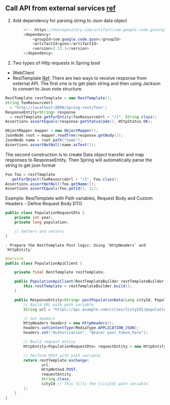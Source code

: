 ## Call API from external services [ref](https://mercyjemosop.medium.com/consume-external-api-spring-boot-7e2c684e3d00)

1. Add dependency for parsing string to Json data object

```java
		<!-- https://mvnrepository.com/artifact/com.google.code.gson/gson -->
		<dependency>
			<groupId>com.google.code.gson</groupId>
			<artifactId>gson</artifactId>
			<version>2.13.1</version>
		</dependency>
```
2. Two types of Http requests in Spring boot
- WebClient
- RestTemplate [Ref](https://www.baeldung.com/rest-template): There are two ways to receive response from external API. The first one is to get plain string and then using Jackson to convert to Json note structure.
```java
RestTemplate restTemplate = new RestTemplate();
String fooResourceUrl
  = "http://localhost:8080/spring-rest/foos";
ResponseEntity<String> response
  = restTemplate.getForEntity(fooResourceUrl + "/1", String.class);
Assertions.assertEquals(response.getStatusCode(), HttpStatus.OK);
```

```java
ObjectMapper mapper = new ObjectMapper();
JsonNode root = mapper.readTree(response.getBody());
JsonNode name = root.path("name");
Assertions.assertNotNull(name.asText());
```
The second construction is to create Data object transfer and map responses to ResponseEntity. Then Spring will automatically parse the string to get json format

```java
Foo foo = restTemplate
  .getForObject(fooResourceUrl + "/1", Foo.class);
Assertions.assertNotNull(foo.getName());
Assertions.assertEquals(foo.getId(), 1L);
```
Example: RestTemplate with Path variables, Request Body and Custom Headers
    - Define Request Body DTO
```java
public class PopulationRequestDto {
    private int year;
    private long population;

    // Getters and setters
}
```
    - Prepare the RestTemplate Post logic: Using `HttpHeaders` and `HttpEntity`

```java
@Service
public class PopulationApiClient {

    private final RestTemplate restTemplate;

    public PopulationApiClient(RestTemplateBuilder restTemplateBuilder) {
        this.restTemplate = restTemplateBuilder.build();
    }

    public ResponseEntity<String> postPopulationData(Long cityId, PopulationRequestDto requestDto) {
        // Build URL with path variable
        String url = "https://api.example.com/cities/{cityId}/population";

        // Set headers
        HttpHeaders headers = new HttpHeaders();
        headers.setContentType(MediaType.APPLICATION_JSON);
        headers.set("Authorization", "Bearer your_token_here");

        // Build request entity
        HttpEntity<PopulationRequestDto> requestEntity = new HttpEntity<>(requestDto, headers);

        // Perform POST with path variable
        return restTemplate.exchange(
                url,
                HttpMethod.POST,
                requestEntity,
                String.class,
                cityId // This fills the {cityId} path variable
        );
    }
}
```